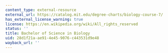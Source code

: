 ```yaml
---
content_type: external-resource
external_url: https://catalog.mit.edu/degree-charts/biology-course-7/
has_external_license_warning: true
license: https://en.wikipedia.org/wiki/All_rights_reserved
status: ''
title: Bachelor of Science in Biology
uid: 28d1f21a-ae91-4e45-9076-c443531d9e48
wayback_url: ''
---
```

